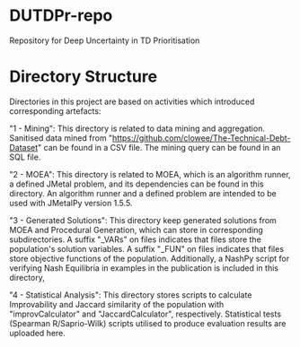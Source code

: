 # DUTDPr-repo
Repository for Deep Uncertainty in TD Prioritisation

# Directory Structure

Directories in this project are based on activities which introduced corresponding artefacts:

"1 - Mining": This directory is related to data mining and aggregation. Sanitised data mined from "https://github.com/clowee/The-Technical-Debt-Dataset" can be found in a CSV file. The mining query can be found in an SQL file.

"2 - MOEA": This directory is related to MOEA, which is an algorithm runner, a defined JMetal problem, and its dependencies can be found in this directory. An algorithm runner and a defined problem are intended to be used with JMetalPy version 1.5.5.

"3 - Generated Solutions": This directory keep generated solutions from MOEA and Procedural Generation, which can store in corresponding subdirectories. A suffix "_VARs" on files indicates that files store the population's solution variables. A suffix "_FUN" on files indicates that files store objective functions of the population. Additionally, a NashPy script for verifying Nash Equilibria in examples in the publication is included in this directory, 

"4 - Statistical Analysis": This directory stores scripts to calculate Improvability and Jaccard similarity of the population with "improvCalculator" and "JaccardCalculator", respectively. Statistical tests (Spearman R/Saprio-Wilk) scripts utilised to produce evaluation results are uploaded here. 
